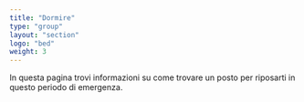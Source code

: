 ```yaml
---
title: "Dormire"
type: "group"
layout: "section"
logo: "bed"
weight: 3
---
```


In questa pagina trovi informazioni su come trovare un posto per riposarti in questo periodo di emergenza.
